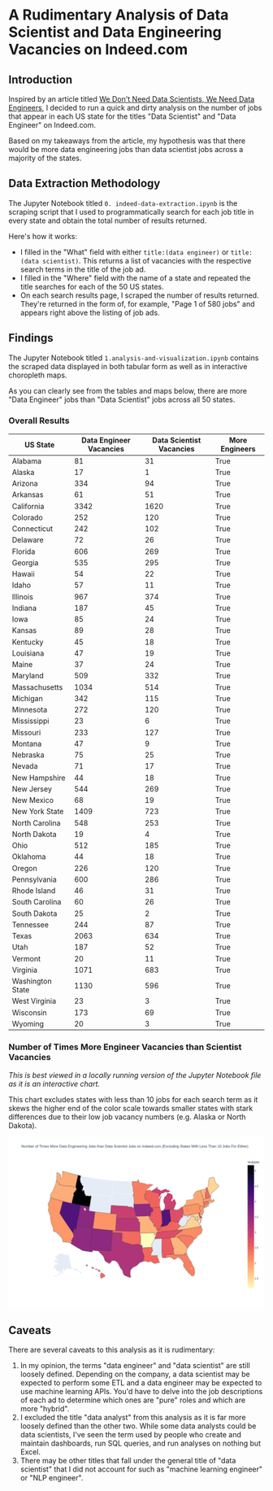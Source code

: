 # A Rudimentary Analysis of Data Scientist and Data Engineering Vacancies on Indeed.com

## Introduction

Inspired by an article titled [We Don't Need Data Scientists, We Need Data Engineers](https://www.mihaileric.com/posts/we-need-data-engineers-not-data-scientists/), I decided to run a quick and dirty analysis on the number of jobs that appear in each US state for the titles "Data Scientist" and "Data Engineer" on Indeed.com.

Based on my takeaways from the article, my hypothesis was that there would be more data engineering jobs than data scientist jobs across a majority of the states.

## Data Extraction Methodology

The Jupyter Notebook titled `0. indeed-data-extraction.ipynb` is the scraping script that I used to programmatically search for each job title in every state and obtain the total number of results returned.

Here's how it works:

* I filled in the "What" field with either `title:(data engineer)` or `title:(data scientist)`. This returns a list of vacancies with the respective search terms in the title of the job ad.
* I filled in the "Where" field with the name of a state and repeated the title searches for each of the 50 US states.
* On each search results page, I scraped the number of results returned. They're returned in the form of, for example, "Page 1 of 580 jobs" and appears right above the listing of job ads.

## Findings

The Jupyter Notebook titled `1.analysis-and-visualization.ipynb` contains the scraped data displayed in both tabular form as well as in interactive choropleth maps.

As you can clearly see from the tables and maps below, there are more "Data Engineer" jobs than "Data Scientist" jobs across all 50 states.

### Overall Results

|US State        |Data Engineer Vacancies|Data Scientist Vacancies|More Engineers|
|----------------|-----------------------|------------------------|--------------|
|Alabama         |81                     |31                      |True          |
|Alaska          |17                     |1                       |True          |
|Arizona         |334                    |94                      |True          |
|Arkansas        |61                     |51                      |True          |
|California      |3342                   |1620                    |True          |
|Colorado        |252                    |120                     |True          |
|Connecticut     |242                    |102                     |True          |
|Delaware        |72                     |26                      |True          |
|Florida         |606                    |269                     |True          |
|Georgia         |535                    |295                     |True          |
|Hawaii          |54                     |22                      |True          |
|Idaho           |57                     |11                      |True          |
|Illinois        |967                    |374                     |True          |
|Indiana         |187                    |45                      |True          |
|Iowa            |85                     |24                      |True          |
|Kansas          |89                     |28                      |True          |
|Kentucky        |45                     |18                      |True          |
|Louisiana       |47                     |19                      |True          |
|Maine           |37                     |24                      |True          |
|Maryland        |509                    |332                     |True          |
|Massachusetts   |1034                   |514                     |True          |
|Michigan        |342                    |115                     |True          |
|Minnesota       |272                    |120                     |True          |
|Mississippi     |23                     |6                       |True          |
|Missouri        |233                    |127                     |True          |
|Montana         |47                     |9                       |True          |
|Nebraska        |75                     |25                      |True          |
|Nevada          |71                     |17                      |True          |
|New Hampshire   |44                     |18                      |True          |
|New Jersey      |544                    |269                     |True          |
|New Mexico      |68                     |19                      |True          |
|New York State  |1409                   |723                     |True          |
|North Carolina  |548                    |253                     |True          |
|North Dakota    |19                     |4                       |True          |
|Ohio            |512                    |185                     |True          |
|Oklahoma        |44                     |18                      |True          |
|Oregon          |226                    |120                     |True          |
|Pennsylvania    |600                    |286                     |True          |
|Rhode Island    |46                     |31                      |True          |
|South Carolina  |60                     |26                      |True          |
|South Dakota    |25                     |2                       |True          |
|Tennessee       |244                    |87                      |True          |
|Texas           |2063                   |634                     |True          |
|Utah            |187                    |52                      |True          |
|Vermont         |20                     |11                      |True          |
|Virginia        |1071                   |683                     |True          |
|Washington State|1130                   |596                     |True          |
|West Virginia   |23                     |3                       |True          |
|Wisconsin       |173                    |69                      |True          |
|Wyoming         |20                     |3                       |True          |

### Number of Times More Engineer Vacancies than Scientist Vacancies

_This is best viewed in a locally running version of the Jupyter Notebook file as it is an interactive chart._

This chart excludes states with less than 10 jobs for each search term as it skews the higher end of the color scale towards smaller states with stark differences due to their low job vacancy numbers (e.g. Alaska or North Dakota).

![choropleth](./screenshots/number-of-times-more-data-engineering-vacancies-choropleth.png)

## Caveats

There are several caveats to this analysis as it is rudimentary:

1. In my opinion, the terms "data engineer" and "data scientist" are still loosely defined. Depending on the company, a data scientist may be expected to perform some ETL and a data engineer may be expected to use machine learning APIs. You'd have to delve into the job descriptions of each ad to determine which ones are "pure" roles and which are more "hybrid".
2. I excluded the title "data analyst" from this analysis as it is far more loosely defined than the other two. While some data analysts could be data scientists, I've seen the term used by people who create and maintain dashboards, run SQL queries, and run analyses on nothing but Excel.
3. There may be other titles that fall under the general title of "data scientist" that I did not account for such as "machine learning engineer" or "NLP engineer".